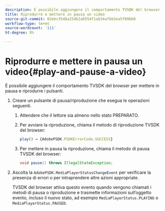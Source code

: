 ```yaml
---
description: È possibile aggiungere il comportamento TVSDK del browser per mettere in pausa e riprodurre i pulsanti.
title: Riprodurre e mettere in pausa un video
source-git-commit: 02ebc3548a254b2a6554f1ab34afbb3ea5f09bb8
workflow-type: tm+mt
source-wordcount: '111'
ht-degree: 0%

---
```


# Riprodurre e mettere in pausa un video{#play-and-pause-a-video}

È possibile aggiungere il comportamento TVSDK del browser per mettere in pausa e riprodurre i pulsanti.

1. Creare un pulsante di pausa/riproduzione che esegua le operazioni seguenti.
   1. Attendere che il lettore sia almeno nello stato PREPARATO.
   1. Per avviare la riproduzione, chiama il metodo di riproduzione TVSDK del browser:

      ```js
      play() → {AdobePSDK.PSDKErrorCode.SUCCESS}
      ```

   1. Per mettere in pausa la riproduzione, chiama il metodo di pausa TVSDK del browser:

      ```java
      void pause() throws IllegalStateException;
      ```

1. Ascolta la `AdobePSDK.MediaPlayerStatusChangeEvent` per verificare la presenza di errori o per intraprendere altre azioni appropriate.

   TVSDK del browser attiva questo evento quando vengono chiamati i metodi di pausa o riproduzione e trasmette informazioni sull’oggetto evento, incluso il nuovo stato, ad esempio `MediaPlayerStatus.PLAYING` o `MediaPlayerStatus.PAUSED`.
